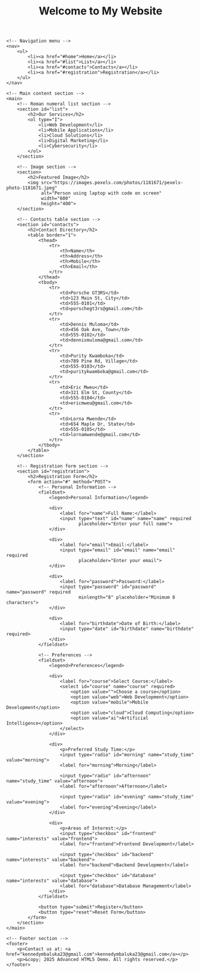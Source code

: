 <!DOCTYPE html>
<html lang="en">
<head>
    <meta charset="UTF-8">
    <meta name="viewport" content="width=device-width, initial-scale=1.0">
    <title>My Website</title>
</head>
<body>
    <!-- Header section containing the main title -->
    <header>
        <h1>Welcome to My Website</h1>
    </header>

    <!-- Navigation menu -->
    <nav>
        <ul>
            <li><a href="#home">Home</a></li>
            <li><a href="#list">List</a></li>
            <li><a href="#contacts">Contacts</a></li>
            <li><a href="#registration">Registration</a></li>
        </ul>
    </nav>

    <!-- Main content section -->
    <main>
        <!-- Roman numeral list section -->
        <section id="list">
            <h2>Our Services</h2>
            <ol type="I">
                <li>Web Development</li>
                <li>Mobile Applications</li>
                <li>Cloud Solutions</li>
                <li>Digital Marketing</li>
                <li>Cybersecurity</li>
            </ol>
        </section>

        <!-- Image section -->
        <section>
            <h2>Featured Image</h2>
            <img src="https://images.pexels.com/photos/1181671/pexels-photo-1181671.jpeg" 
                 alt="Person using laptop with code on screen" 
                 width="600" 
                 height="400">
        </section>

        <!-- Contacts table section -->
        <section id="contacts">
            <h2>Contact Directory</h2>
            <table border="1">
                <thead>
                    <tr>
                        <th>Name</th>
                        <th>Address</th>
                        <th>Mobile</th>
                        <th>Email</th>
                    </tr>
                </thead>
                <tbody>
                    <tr>
                        <td>Porsche GT3RS</td>
                        <td>123 Main St, City</td>
                        <td>555-0101</td>
                        <td>porschegt3rs@gmail.com</td>
                    </tr>
                    <tr>
                        <td>Dennis Muloma</td>
                        <td>456 Oak Ave, Town</td>
                        <td>555-0102</td>
                        <td>dennismuloma@gmail.com</td>
                    </tr>
                    <tr>
                        <td>Purity Kwamboka</td>
                        <td>789 Pine Rd, Village</td>
                        <td>555-0103</td>
                        <td>puritykwamboka@gmail.com</td>
                    </tr>
                    <tr>
                        <td>Eric Mweu</td>
                        <td>321 Elm St, County</td>
                        <td>555-0104</td>
                        <td>ericmweu@gmail.com</td>
                    </tr>
                    <tr>
                        <td>Lorna Mwende</td>
                        <td>654 Maple Dr, State</td>
                        <td>555-0105</td>
                        <td>lornamwende@gmail.com</td>
                    </tr>
                </tbody>
            </table>
        </section>

        <!-- Registration form section -->
        <section id="registration">
            <h2>Registration Form</h2>
            <form action="#" method="POST">
                <!-- Personal Information -->
                <fieldset>
                    <legend>Personal Information</legend>
                    
                    <div>
                        <label for="name">Full Name:</label>
                        <input type="text" id="name" name="name" required 
                               placeholder="Enter your full name">
                    </div>

                    <div>
                        <label for="email">Email:</label>
                        <input type="email" id="email" name="email" required 
                               placeholder="Enter your email">
                    </div>

                    <div>
                        <label for="password">Password:</label>
                        <input type="password" id="password" name="password" required 
                               minlength="8" placeholder="Minimum 8 characters">
                    </div>

                    <div>
                        <label for="birthdate">Date of Birth:</label>
                        <input type="date" id="birthdate" name="birthdate" required>
                    </div>
                </fieldset>

                <!-- Preferences -->
                <fieldset>
                    <legend>Preferences</legend>
                    
                    <div>
                        <label for="course">Select Course:</label>
                        <select id="course" name="course" required>
                            <option value="">Choose a course</option>
                            <option value="web">Web Development</option>
                            <option value="mobile">Mobile Development</option>
                            <option value="cloud">Cloud Computing</option>
                            <option value="ai">Artificial Intelligence</option>
                        </select>
                    </div>

                    <div>
                        <p>Preferred Study Time:</p>
                        <input type="radio" id="morning" name="study_time" value="morning">
                        <label for="morning">Morning</label>
                        
                        <input type="radio" id="afternoon" name="study_time" value="afternoon">
                        <label for="afternoon">Afternoon</label>
                        
                        <input type="radio" id="evening" name="study_time" value="evening">
                        <label for="evening">Evening</label>
                    </div>

                    <div>
                        <p>Areas of Interest:</p>
                        <input type="checkbox" id="frontend" name="interests" value="frontend">
                        <label for="frontend">Frontend Development</label>
                        
                        <input type="checkbox" id="backend" name="interests" value="backend">
                        <label for="backend">Backend Development</label>
                        
                        <input type="checkbox" id="database" name="interests" value="database">
                        <label for="database">Database Management</label>
                    </div>
                </fieldset>

                <button type="submit">Register</button>
                <button type="reset">Reset Form</button>
            </form>
        </section>
    </main>

    <!-- Footer section -->
    <footer>
        <p>Contact us at: <a href="kennedymbaluka23@gmail.com">kennedymbaluka23@gmail.com</a></p>
        <p>&copy; 2025 Advanced HTML5 Demo. All rights reserved.</p>
    </footer>
</body>
</html>
